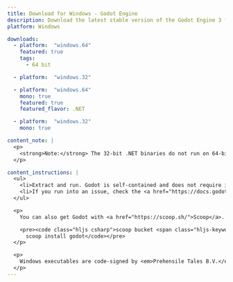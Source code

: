 ```yaml
---
title: Download for Windows - Godot Engine
description: Download the latest stable version of the Godot Engine 3 for Windows
platform: Windows

downloads:
  - platform:  "windows.64"
    featured: true
    tags:
      - 64 bit

  - platform:  "windows.32"

  - platform:  "windows.64"
    mono: true
    featured: true
    featured_flavor: .NET

  - platform:  "windows.32"
    mono: true

content_note: |
  <p>
    <strong>Note:</strong> The 32-bit .NET binaries do not run on 64-bit Windows systems at the time being. Make sure to export 64-bit .NET binaries for your 64-bit target platforms.
  </p>

content_instructions: |
  <ul>
    <li>Extract and run. Godot is self-contained and does not require installation.</li>
    <li>If you run into an issue, check the <a href="https://docs.godotengine.org/en/stable/tutorials/troubleshooting.html">Troubleshooting</a> page for common issues and their solutions.</li>
  </ul>

  <p>
    You can also get Godot with <a href="https://scoop.sh/">Scoop</a>.

    <pre><code class="hljs csharp">scoop bucket <span class="hljs-keyword">add</span> extras
      scoop install godot</code></pre>
  </p>

  <p>
    Windows executables are code-signed by <em>Prehensile Tales B.V.</em>
  </p>
---
```

